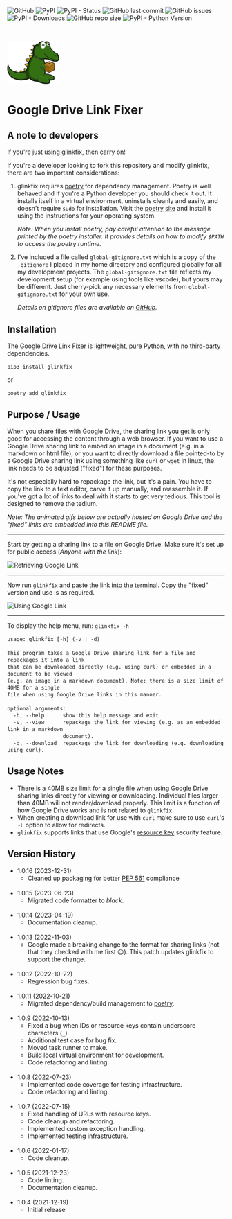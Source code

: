 ![GitHub](https://img.shields.io/github/license/geozeke/glinkfix)
![PyPI](https://img.shields.io/pypi/v/glinkfix)
![PyPI - Status](https://img.shields.io/pypi/status/glinkfix)
![GitHub last commit](https://img.shields.io/github/last-commit/geozeke/glinkfix)
![GitHub issues](https://img.shields.io/github/issues/geozeke/glinkfix)
![PyPI - Downloads](https://img.shields.io/pypi/dm/glinkfix)
![GitHub repo size](https://img.shields.io/github/repo-size/geozeke/glinkfix)
![PyPI - Python Version](https://img.shields.io/pypi/pyversions/glinkfix)

<br>

<img src="https://github.com/geozeke/glinkfix/blob/main/assets/logo.png?raw=true"
alt="Dinobox logo" width="120"/>

# Google Drive Link Fixer

## A note to developers

If you're just using glinkfix, then carry on!

If you're a developer looking to fork this repository and modify glinkfix,
there are two important considerations:

1. glinkfix requires [poetry](https://python-poetry.org/) for dependency
   management. Poetry is well behaved and if you're a Python developer you
   should check it out. It installs itself in a virtual environment, uninstalls
   cleanly and easily, and doesn't require `sudo` for installation. Visit the
   [poetry site](https://python-poetry.org/) and install it using the
   instructions for your operating system.

   *Note: When you install poetry, pay careful attention to the message printed
   by the poetry installer. It provides details on how to modify `$PATH` to
   access the poetry runtime.*

2. I've included a file called `global-gitignore.txt` which is a copy of the
   `.gitignore` I placed in my home directory and configured globally for all
   my development projects. The `global-gitignore.txt` file reflects my
   development setup (for example using tools like vscode), but yours may be
   different. Just cherry-pick any necessary elements from
   `global-gitignore.txt` for your own use.

   *Details on gitignore files are available on
   [GitHub](https://docs.github.com/en/get-started/getting-started-with-git/ignoring-files).*

## Installation

The Google Drive Link Fixer is lightweight, pure Python, with no third-party
dependencies.

```text
pip3 install glinkfix  
```

or

```text
poetry add glinkfix
```

## Purpose / Usage

When you share files with Google Drive, the sharing link you get is only good
for accessing the content through a web browser. If you want to use a Google
Drive sharing link to embed an image in a document (e.g. in a markdown or html
file), or you want to directly download a file pointed-to by a Google Drive
sharing link using something like `curl` or `wget` in linux, the link needs to
be adjusted ("fixed") for these purposes.

It's not especially hard to repackage the link, but it's a pain. You have to
copy the link to a text editor, carve it up manually, and reassemble it. If
you've got a lot of links to deal with it starts to get very tedious. This tool
is designed to remove the tedium.

*Note: The animated gifs below are actually hosted on Google Drive and the
"fixed" links are embedded into this README file.*

---

Start by getting a sharing link to a file on Google Drive. Make sure it's set
up for public access (*Anyone with the link*):

![Retrieving Google Link](https://drive.google.com/uc?export=view&id=1BJ5cR04cSzHa4xMIPApjLXv0IHPDu9U2)

---

Now run `glinkfix` and paste the link into the terminal. Copy the "fixed"
version and use is as required.

![Using Google Link](https://drive.google.com/uc?export=view&id=1wrrGh-cm_Hf7hH5WN_aCO-wwxIsrk6j5)

---

To display the help menu, run: `glinkfix -h`

```text
usage: glinkfix [-h] (-v | -d)

This program takes a Google Drive sharing link for a file and repackages it into a link
that can be downloaded directly (e.g. using curl) or embedded in a document to be viewed
(e.g. an image in a markdown document). Note: there is a size limit of 40MB for a single
file when using Google Drive links in this manner.

optional arguments:
  -h, --help      show this help message and exit
  -v, --view      repackage the link for viewing (e.g. as an embedded link in a markdown
                  document).
  -d, --download  repackage the link for downloading (e.g. downloading using curl).
```

## Usage Notes

* There is a 40MB size limit for a single file when using Google Drive sharing
  links directly for viewing or downloading. Individual files larger than 40MB
  will not render/download properly. This limit is a function of how Google
  Drive works and is not related to `glinkfix`.
* When creating a download link for use with `curl` make sure to use `curl`'s
  `-L` option to allow for redirects.
* `glinkfix` supports links that use Google's [resource
  key](https://support.google.com/a/answer/10685032) security feature.

## Version History

* 1.0.16 (2023-12-31)
  * Cleaned up packaging for better [PEP
  561](https://peps.python.org/pep-0561/) compliance <br><br>
* 1.0.15 (2023-06-23)
  * Migrated code formatter to *black*.
  <br><br>
* 1.0.14 (2023-04-19)
  * Documentation cleanup.
  <br><br>
* 1.0.13 (2022-11-03)
  * Google made a breaking change to the format for sharing links (not that
    they checked with me first 😊). This patch updates glinkfix to support the
    change.
  <br><br>
* 1.0.12 (2022-10-22)
  * Regression bug fixes.
  <br><br>
* 1.0.11 (2022-10-21)
  * Migrated dependency/build management to [poetry](https://python-poetry.org/).
  <br><br>
* 1.0.9 (2022-10-13)
  * Fixed a bug when IDs or resource keys contain underscore characters (`_`)
  * Additional test case for bug fix.
  * Moved task runner to make.
  * Build local virtual environment for development.
  * Code refactoring and linting.
  <br><br>
* 1.0.8 (2022-07-23)
  * Implemented code coverage for testing infrastructure.
  * Code refactoring and linting.
  <br><br>
* 1.0.7 (2022-07-15)
  * Fixed handling of URLs with resource keys.
  * Code cleanup and refactoring.
  * Implemented custom exception handling.
  * Implemented testing infrastructure.<br><br>
* 1.0.6 (2022-01-17)
  * Code cleanup.<br><br>
* 1.0.5 (2021-12-23)
  * Code linting.
  * Documentation cleanup.<br><br>
* 1.0.4 (2021-12-19)
  * Initial release<br>
